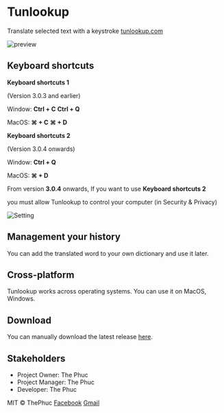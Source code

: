 # Tunlookup

Translate selected text with a keystroke [tunlookup.com](https://tunlookup.com)

<img src="https://i.imgur.com/9puq2Fb.png" alt="preview"/>

## Keyboard shortcuts

**Keyboard shortcuts 1**

(Version 3.0.3 and earlier)

Window: **Ctrl + C**    **Ctrl + Q**

MacOS:  **⌘ + C**    **⌘ + D**

**Keyboard shortcuts 2**

(Version 3.0.4 onwards)

Window: **Ctrl + Q**

MacOS:  **⌘ + D**

From version **3.0.4** onwards, If you want to use **Keyboard shortcuts 2**

you must allow Tunlookup to control your computer (in Security & Privacy)

![Setting](https://i.imgur.com/rSaeigq.png)


## Management your history
You can add the translated word to your own dictionary and use it later.


## Cross-platform
Tunlookup works across operating systems. You can use it on MacOS, Windows.

## Download
You can manually download the latest release [here](https://github.com/tun-application/Tunlookup/releases/).


## Stakeholders

- Project Owner:   The Phuc
- Project Manager: The Phuc
- Developer:       The Phuc

MIT &copy; ThePhuc
[Facebook](https://www.facebook.com/Tunlookup)
[Gmail](mailto:thephuc1601@gmail.com)
